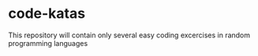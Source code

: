 code-katas
==========

This repository will contain only several easy coding excercises in random programming languages
